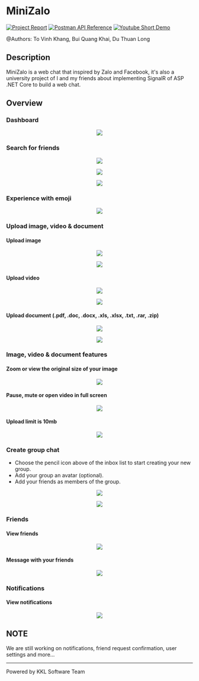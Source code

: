 # MiniZalo

[![Project Report](https://img.shields.io/badge/Project%20Report-blue?style=for-the-badge&logo=github&labelColor=gray)](https://github.com/ToVinhKhang/All-Reports/blob/main/BSA_WEB/WEB_MiniZaloChatRealTime.pdf)
[![Postman API Reference](https://img.shields.io/badge/API%20Reference-orange?style=for-the-badge&logo=postman&labelColor=white)](https://documenter.getpostman.com/view/12371540/UVCB943H#490ec4bb-5ad8-4dbd-b373-a4a9a38b018b)
[![Youtube Short Demo](https://img.shields.io/badge/Short%20Demo-d93025?style=for-the-badge&logo=youtube&labelColor=212121)](https://youtu.be/sc08zwHgIb4)

@Authors: To Vinh Khang, Bui Quang Khai, Du Thuan Long

## Description

MiniZalo is a web chat that inspired by Zalo and Facebook, it's also a university project of I and my friends about implementing SignalR of ASP .NET Core to build a web chat.

## Overview

### Dashboard

<p align="center">
  <img src="screenshots/dashboard.png" />
</p>

### Search for friends

<p align="center">
  <img src="screenshots/search.png" />
</p>

<p align="center">
  <img src="screenshots/search-results.png" />
</p>

<p align="center">
  <img src="screenshots/search-no-results.png" />
</p>

### Experience with emoji

<p align="center">
  <img src="screenshots/chat-emoji.png" />
</p>

### Upload image, video & document

#### Upload image

<p align="center">
  <img src="screenshots/chat-upload-image.png" />
</p>

<p align="center">
  <img src="screenshots/chat-upload-image-successful.png" />
</p>

#### Upload video

<p align="center">
  <img src="screenshots/chat-upload-video.png" />
</p>

<p align="center">
  <img src="screenshots/chat-upload-video-successful.png" />
</p>

#### Upload document (.pdf, .doc, .docx, .xls, .xlsx, .txt, .rar, .zip)

<p align="center">
  <img src="screenshots/chat-upload-document.png" />
</p>

<p align="center">
  <img src="screenshots/chat-upload-document-successful.png" />
</p>

### Image, video & document features

#### Zoom or view the original size of your image

<p align="center">
  <img src="screenshots/chat-zoom-image.png" />
</p>

#### Pause, mute or open video in full screen

<p align="center">
  <img src="screenshots/chat-video-features.png" />
</p>

#### Upload limit is 10mb

<p align="center">
  <img src="screenshots/chat-upload-error.png" />
</p>

### Create group chat

- Choose the pencil icon above of the inbox list to start creating your new group.
- Add your group an avatar (optional).
- Add your friends as members of the group.

<p align="center">
  <img src="screenshots/chat-create-group-1.png" />
</p>

<p align="center">
  <img src="screenshots/chat-create-group-2.png" />
</p>

### Friends

#### View friends

<p align="center">
  <img src="screenshots/friends.png" />
</p>

#### Message with your friends

<p align="center">
  <img src="screenshots/friends-messaging.png" />
</p>

### Notifications

#### View notifications

<p align="center">
  <img src="screenshots/notifications-dropdown.png" />
</p>

## NOTE

We are still working on notifications, friend request confirmation, user settings and more...

---

Powered by KKL Software Team
